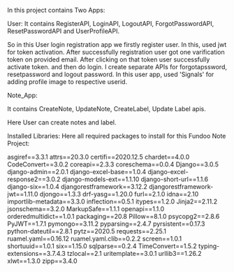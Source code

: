 In this project contains Two Apps:

User:
It contains RegisterAPI, LoginAPI, LogoutAPI, ForgotPasswordAPI, ResetPasswordAPI and UserProfileAPI.

So in this User login registration app we firstly register user. In this, used jwt for token activation. After successfully registration user got one varification token on provided email. After clicking on that token user successfully activate token. and then do login. I create separate APIs for forgotapssword, resetpassword and logout password. In this user app, used 'Signals' for adding profile image to respective userid.

Note_App:

It contains CreateNote, UpdateNote, CreateLabel, Update Label apis.

Here User can create notes and label.

Installed Libraries: Here all required packages to install for this Fundoo Note Project:

asgiref==3.3.1 
attrs==20.3.0 
certifi==2020.12.5 
chardet==4.0.0 
CodeConvert==3.0.2 
coreapi==2.3.3 
coreschema==0.0.4 
Django==3.0.5 
django-admin==2.0.1 
django-excel-base==1.0.4 
django-excel-response2==3.0.2 
django-models-ext==1.1.10 
django-short-url==1.1.6 
django-six==1.0.4 
djangorestframework==3.12.2 
djangorestframework-jwt==1.11.0 
djongo==1.3.3 
drf-yasg==1.20.0 
furl==2.1.0 
idna==2.10 
importlib-metadata==3.3.0 
inflection==0.5.1 
itypes==1.2.0 
Jinja2==2.11.2 
jsonschema==3.2.0 
MarkupSafe==1.1.1 
openapi==1.1.0 
orderedmultidict==1.0.1 
packaging==20.8 
Pillow==8.1.0 
psycopg2==2.8.6 
PyJWT==1.7.1 
pymongo==3.11.2 
pyparsing==2.4.7 
pyrsistent==0.17.3 
python-dateutil==2.8.1 
pytz==2020.5 
requests==2.25.1 
ruamel.yaml==0.16.12 
ruamel.yaml.clib==0.2.2 
screen==1.0.1 
shortuuid==1.0.1 
six==1.15.0 
sqlparse==0.2.4 
TimeConvert==1.5.2 
typing-extensions==3.7.4.3 
tzlocal==2.1 
uritemplate==3.0.1 
urllib3==1.26.2 
xlwt==1.3.0 
zipp==3.4.0